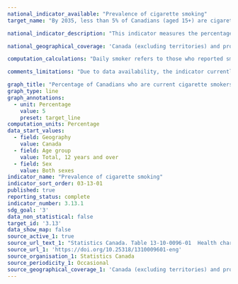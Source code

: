```yaml
---
national_indicator_available: "Prevalence of cigarette smoking"
target_name: "By 2035, less than 5% of Canadians (aged 15+) are cigarette smokers"

national_indicator_description: "This indicator measures the percentage of Canadians who are current cigarette smokers"

national_geographical_coverage: 'Canada (excluding territories) and provinces'

computation_calculations: "Daily smoker refers to those who reported smoking cigarettes every day. Occasional smoker refers to those who reported smoking cigarettes occasionally. This includes former daily smokers who now smoke occasionally."

comments_limitations: "Due to data availability, the indicator currently only measures the proportion of Canadians (aged 12+) who are cigarette smokers and not ones (aged 15+). The indicator does not take into account the number of cigarettes smoked. The indicator covers the population 12 years of age and over living in the ten provinces. Excluded from the survey's coverage are: persons living on reserves and other Aboriginal settlements; the institutionalized population, and children aged 12-17 that are living in foster care."

graph_title: "Percentage of Canadians who are current cigarette smokers"
graph_type: line
graph_annotations:
  - unit: Percentage
    value: 5
    preset: target_line
computation_units: Percentage
data_start_values:
  - field: Geography
    value: Canada
  - field: Age group
    value: Total, 12 years and over
  - field: Sex
    value: Both sexes
indicator_name: "Prevalence of cigarette smoking"
indicator_sort_order: 03-13-01
published: true
reporting_status: complete
indicator_number: 3.13.1
sdg_goal: '3'
data_non_statistical: false
target_id: '3.13'
data_show_map: false
source_active_1: true
source_url_text_1: "Statistics Canada. Table 13-10-0096-01  Health characteristics, annual estimates"
source_url_1: 'https://doi.org/10.25318/1310009601-eng'
source_organisation_1: Statistics Canada
source_periodicity_1: Occasional
source_geographical_coverage_1: 'Canada (excluding territories) and provinces'
---
```

